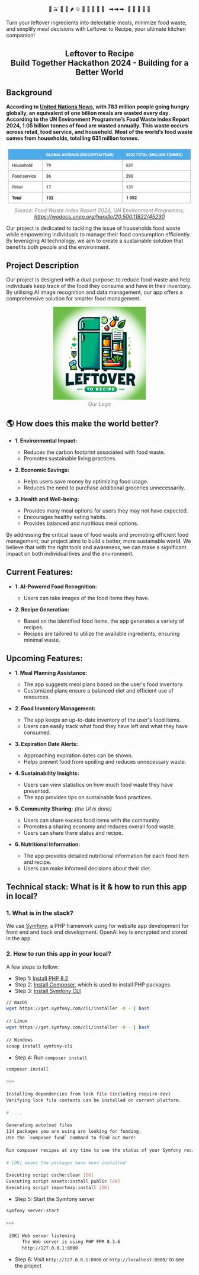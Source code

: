 <p align="center">
  🍉 🫒 🥕 🌽 🌶️ 🫑 🥒 🥬 🥦 🧄 🧅 &nbsp;&nbsp;⮕⮕⮕&nbsp;&nbsp;🍜 🍲 🥘 🍛 🥗
</p>

Turn your leftover ingredients into delectable meals, minimize food waste, and simplify meal decisions with Leftover to Recipe, your ultimate kitchen companion!

<center>
  <h2>
    Leftover to Recipe
    <br />
    Build Together Hackathon 2024 - Building for a Better World
  </h2>
</center>

## Background
**According to [United Nations News](https://news.un.org/en/story/2024/03/1148036#:~:text=UNEP%20report%20reveals.-,With%20783%20million%20people%20going%20hungry%2C%20a%20fifth,all%20food%20goes%20to%20waste&text=While%20a%20third%20of%20humanity,of%20food%20is%20thrown%20away.), with 783 million people going hungry globally, an equivalent of one billion meals are wasted every day. According to the UN Environment Programme’s Food Waste Index Report 2024, 1.05 billion tonnes of food are wasted annually. This waste occurs across retail, food service, and household. Most of the world’s food waste comes from households, totalling 631 million tonnes.**

<p align="center">
  <img src="public/img/globalFoodwasteStats.png" width=550 />
  <br />
  <span style="color: grey;"><i>Source: Food Waste Index Report 2024, UN Environment Programme, 
  <a href="https://wedocs.unep.org/handle/20.500.11822/45230">https://wedocs.unep.org/handle/20.500.11822/45230</a></i>
  </span>
</p>

Our project is dedicated to tackling the issue of households food waste while empowering individuals to manage their food consumption efficiently. By leveraging AI technology, we aim to create a sustainable solution that benefits both people and the environment.

## Project Description

Our project is designed with a dual purpose: to reduce food waste and help individuals keep track of the food they consume and have in their inventory. By utilising AI image recognition and data management, our app offers a comprehensive solution for smarter food management.

<p align="center">
  <img src="public/logo.png" width=250 />
  <br />
  <span style="color: grey;"><i>Our Logo</i></span>
</p>

## 🌎 How does this make the world better?
- **1. Environmental Impact:**
  - Reduces the carbon footprint associated with food waste.
  - Promotes sustainable living practices.

- **2. Economic Savings:**
  - Helps users save money by optimizing food usage.
  - Reduces the need to purchase additional groceries unnecessarily.

- **3. Health and Well-being:**
  - Provides many meal options for users they may not have expected.
  - Encourages healthy eating habits.
  - Provides balanced and nutritious meal options.

By addressing the critical issue of food waste and promoting efficient food management, our project aims to build a better, more sustainable world. We believe that with the right tools and awareness, we can make a significant impact on both individual lives and the environment.

## Current Features:

- **1. AI-Powered Food Recognition:**
  - Users can take images of the food items they have.

- **2. Recipe Generation:**
  - Based on the identified food items, the app generates a variety of recipes.
  - Recipes are tailored to utilize the available ingredients, ensuring minimal waste.

## Upcoming Features:

- **1. Meal Planning Assistance:**
  - The app suggests meal plans based on the user's food inventory.
  - Customized plans ensure a balanced diet and efficient use of resources.

- **2. Food Inventory Management:**
  - The app keeps an up-to-date inventory of the user's food items.
  - Users can easily track what food they have left and what they have consumed.

- **3. Expiration Date Alerts:**
  - Approaching expiration dates can be shown.
  - Helps prevent food from spoiling and reduces unnecessary waste.

- **4. Sustainability Insights:**
  - Users can view statistics on how much food waste they have prevented.
  - The app provides tips on sustainable food practices.

- **5. Community Sharing:** *(the UI is done)*
  - Users can share excess food items with the community.
  - Promotes a sharing economy and reduces overall food waste.
  - Users can share there status and recipe.

- **6. Nutritional Information:**
  - The app provides detailed nutritional information for each food item and recipe.
  - Users can make informed decisions about their diet.

## Technical stack: What is it & how to run this app in local?

### 1. What is in the stack?

We use [Symfony](https://symfony.com/), a PHP framework using for website app development for front end and back end development. OpenAi key is encrypted and stored in the app.

### 2. How to run this app in your local?

A few steps to follow:

- Step 1: [Install PHP 8.2](https://php.watch/articles/install-php82-ubuntu-debian)
- Step 2: [Install Composer](https://getcomposer.org/download/), which is used to install PHP packages.
- Step 3: [Install Symfony CLI](https://symfony.com/download)
```bash
// macOS
wget https://get.symfony.com/cli/installer -O - | bash

// Linux
wget https://get.symfony.com/cli/installer -O - | bash

// Windows
scoop install symfony-cli
```

- Step 4: Run `composer install`
```bash
composer install

>>>

Installing dependencies from lock file (including require-dev)
Verifying lock file contents can be installed on current platform.

# .... 

Generating autoload files
114 packages you are using are looking for funding.
Use the `composer fund` command to find out more!

Run composer recipes at any time to see the status of your Symfony recipes.

# [OK] means the packages have been installed

Executing script cache:clear [OK]
Executing script assets:install public [OK]
Executing script importmap:install [OK]
```

- Step 5: Start the Symfony server
```bash
symfony server:start

>>>

 [OK] Web server listening                                                                                              
      The Web server is using PHP FPM 8.3.6                                                                             
      http://127.0.0.1:8000   
```

- Step 6: Visit `http://127.0.0.1:8000` or `http://localhost:8000/` to see the project


